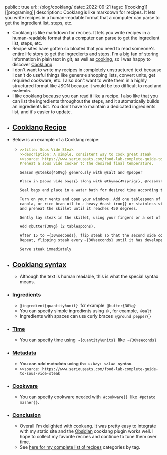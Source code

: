 public:: true
url:: /blog/cooklang/
date:: 2022-09-21
tags:: [[cooking]] [[programing]]
description:: Cooklang is like markdown for recipes. It lets you write recipes in a human-readable format that a computer can parse to get the ingredient list, steps, etc.

- Cooklang is like markdown for recipes. It lets you write recipes in a human-readable format that a computer can parse to get the ingredient list, steps, etc.
- Recipe sites have gotten so bloated that you need to read someone's entire life story to get the ingredients and steps. I'm a big fan of storing information in plain text in git, as well as [cooking](https://briansunter.com/notes/cooking/), so I was happy to discover [CookLang](https://cooklang.org/).
- I don't want to write my recipes in completely unstructured text because I can't do useful things like generate shopping lists, convert units, get required cookware, etc. I also don't want to write them in a highly structured format like JSON because it would be too difficult to read and maintain.
- I like cooklang because you can read it like a recipe. I also like that you can list the ingredients throughout the steps, and it automatically builds an ingredients list. You don't have to maintain a dedicated ingredients list, and it's easier to update.
- ## [Cooklang Recipe](https://briansunter.com/blog/cooklang/#cooklang-recipe)
- Below is an example of a Cooklang recipe:
	- ``` md
	  >>title: Sous Vide Steak
	  >>description: A simple, consistent way to cook great steak
	  >>source: https://www.seriouseats.com/food-lab-complete-guide-to-sous-vide-steak
	  Preheat a sous vide cooker to the desired final temperature.
	  
	  Season @steaks{450%g} generously with @salt and @pepper
	  
	  Place in @sous vide bags{} along with @thyme{4%sprigs}, @rosemary{4%sprigs}, @garlic{4%cloves}, and @shallots{2%thinly sliced} and distribute evenly. 
	  
	  Seal bags and place in a water bath for desired time according to charts.
	  
	  Turn on your vents and open your windows. Add one tablespoon of ghee, vegetable, 
	  canola, or rice bran oil to a heavy #cast iron{} or stainless steel skillet 
	  and preheat the skillet until it reaches 450 degrees.
	  
	  Gently lay steak in the skillet, using your fingers or a set of tongs. 
	  
	  Add @butter{30%g} (2 tablespoons).
	  
	  After 15 to ~{30%seconds}, flip steak so that the second side comes into contact with the pan.
	  Repeat, flipping steak every ~{30%seconds} until it has developed a nice brown sear, about ~{1.5%minutes} total.
	  
	  Serve steak immediately
	  ```
- ## [Cooklang syntax](https://briansunter.com/blog/cooklang/#cooklang-syntax)
	- Although the text is human readable, this is what the special syntax means.
- ### [Ingredients](https://briansunter.com/blog/cooklang/#ingredients)
	- `@ingredient{quantity%unit}`  for example  `@butter{30%g}`
	- You can specify simple ingredients using  `@` , for example,  `@salt`
	- Ingredients with spaces can use curly braces  `@ground pepper{}`
- ### [Time](https://briansunter.com/blog/cooklang/#time)
	- You can specify time using  `~{quantity%units}`  like  `~{30%seconds}`
- ### [Metadata](https://briansunter.com/blog/cooklang/#metadata)
	- You can add metadata using the  `>>key: value`  syntax.
	- `>>source: https://www.seriouseats.com/food-lab-complete-guide-to-sous-vide-steak`
- ### [Cookware](https://briansunter.com/blog/cooklang/#cookware)
	- You can specify cookware needed with  `#cookware{}`  like  `#potato masher{}`.
- ### [Conclusion](https://briansunter.com/blog/cooklang/#conclusion)
	- Overall I'm delighted with cooklang. It was pretty easy to integrate with my static site and the [Obsidian](https://obsidian.md/) cooklang plugin works well. I hope to collect my favorite recipes and continue to tune them over time.
	- See [here for my complete list of recipes](https://briansunter.com/recipes/) categories by tag.